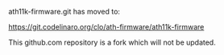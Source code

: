 ath11k-firmware.git has moved to:

https://git.codelinaro.org/clo/ath-firmware/ath11k-firmware

This github.com repository is a fork which will not be updated.

